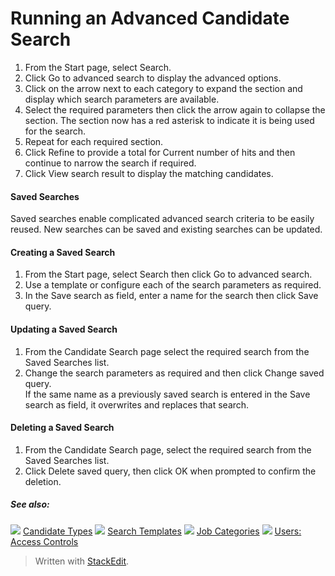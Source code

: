 # Running an Advanced Candidate Search

1.  From the  Start  page, select  Search.
2.  Click  Go to advanced search  to display the advanced options.
3.  Click on the arrow next to each category to expand the section and display which search parameters are available.
4.  Select the required parameters then click the arrow again to collapse the section. The section now has a red asterisk to indicate it is being used for the search.
5.  Repeat for each required section.
6.  Click  Refine  to provide a total for  Current number of hits  and then continue to narrow the search if required.
7.  Click  View search result  to display the matching candidates.

#### Saved Searches

Saved searches enable complicated advanced search criteria to be easily reused. New searches can be saved and existing searches can be updated.

#### Creating a Saved Search

1.  From the  Start  page, select  Search  then click  Go to advanced search.
2.  Use a template or configure each of the search parameters as required.
3.  In the  Save search as  field, enter a name for the search then click  Save query.

#### Updating a Saved Search

1.  From the  Candidate Search  page select the required search from the  Saved Searches  list.
2.  Change the search parameters as required and then click  Change saved query.  
    If the same name as a previously saved search is entered in the  Save search as  field, it overwrites and replaces that search.

#### Deleting a Saved Search

1.  From the  Candidate Search  page, select the required search from the  Saved Searches  list.
2.  Click  Delete saved query, then click  OK  when prompted to confirm the deletion.

##### See also:

![](../Resources/Images/icon-document-link.png) [Candidate Types](candidate_types.htm)
![](../Resources/Images/icon-document-link.png) [Search Templates](search_templates.htm)
![](../Resources/Images/icon-document-link.png) [Job Categories](job_categories.htm)
![](../Resources/Images/icon-document-link.png) [Users: Access Controls](users_access_controls.htm)



> Written with [StackEdit](https://stackedit.io/).
<!--stackedit_data:
eyJoaXN0b3J5IjpbLTE0NDAwMDkzNjYsNzMwOTk4MTE2XX0=
-->